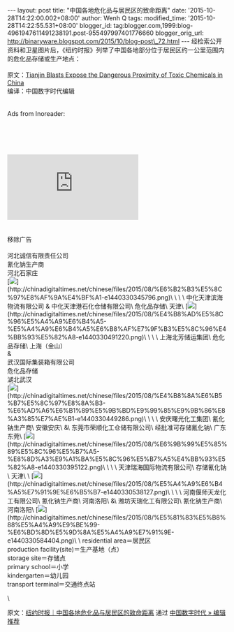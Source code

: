 --- layout: post title: "中国各地危化品与居民区的致命距离" date:
'2015-10-28T14:22:00.002+08:00' author: Wenh Q tags: modified\_time:
'2015-10-28T14:22:55.531+08:00' blogger\_id:
tag:blogger.com,1999:blog-4961947611491238191.post-955497997401776660
blogger\_orig\_url:
http://binaryware.blogspot.com/2015/10/blog-post\_72.html ---
经检索公开资料和卫星图片后，《纽约时报》列举了中国各地部分位于居民区约一公里范围内的危化品存储或生产地点：\
\
原文：[Tianjin Blasts Expose the Dangerous Proximity of Toxic Chemicals
in
China](http://www.nytimes.com/interactive/2015/08/21/world/asia/tianjin-china-explosion-hazardous-chemical-sites.html)\
编译：中国数字时代编辑\
\
\
Ads from Inoreader:\
\
\
\
\
\
![](https://www.inoreader.com/adv/www/delivery/lg.php?bannerid=294&campaignid=11&zoneid=17&loc=https%3A%2F%2Fwww.inoreader.com%2Ffolder%2F%25E6%2589%25A9%25E5%25B1%2595%25E9%2598%2585%25E8%25AF%25BB&cb=2360c0dbb4)\
\
\
移除广告\
\
河北诚信有限责任公司\
氰化钠生产商\
河北石家庄\
[![](https://images-blogger-opensocial.googleusercontent.com/gadgets/proxy?url=http%3A%2F%2Fchinadigitaltimes.net%2Fchinese%2Ffiles%2F2015%2F08%2F%25E6%25B2%25B3%25E5%258C%2597%25E8%25AF%259A%25E4%25BF%25A1-e1440330345796.png&container=blogger&gadget=a&rewriteMime=image%2F*)](http://chinadigitaltimes.net/chinese/files/2015/08/%E6%B2%B3%E5%8C%97%E8%AF%9A%E4%BF%A1-e1440330345796.png)\
\
\
\
中化天津滨海物流有限公司 & 中化天津港石化仓储有限公司\
危化品存储\
天津\
[![](https://images-blogger-opensocial.googleusercontent.com/gadgets/proxy?url=http%3A%2F%2Fchinadigitaltimes.net%2Fchinese%2Ffiles%2F2015%2F08%2F%25E4%25B8%25AD%25E5%258C%2596%25E5%25A4%25A9%25E6%25B4%25A5-%25E5%25A4%25A9%25E6%25B4%25A5%25E6%25B8%25AF%25E7%259F%25B3%25E5%258C%2596%25E4%25BB%2593%25E5%2582%25A8-e1440330491220.png&container=blogger&gadget=a&rewriteMime=image%2F*)](http://chinadigitaltimes.net/chinese/files/2015/08/%E4%B8%AD%E5%8C%96%E5%A4%A9%E6%B4%A5-%E5%A4%A9%E6%B4%A5%E6%B8%AF%E7%9F%B3%E5%8C%96%E4%BB%93%E5%82%A8-e1440330491220.png)\
\
\
\
上海北芳储运集团\
危化品存储\
上海（金山）\
&\
武汉国际集装箱有限公司\
危化品存储\
湖北武汉\
[![](https://images-blogger-opensocial.googleusercontent.com/gadgets/proxy?url=http%3A%2F%2Fchinadigitaltimes.net%2Fchinese%2Ffiles%2F2015%2F08%2F%25E4%25B8%258A%25E6%25B5%25B7%25E5%258C%2597%25E8%258A%25B3-%25E6%25AD%25A6%25E6%25B1%2589%25E5%259B%25BD%25E9%2599%2585%25E9%259B%2586%25E8%25A3%2585%25E7%25AE%25B1-e1440330449286.png&container=blogger&gadget=a&rewriteMime=image%2F*)](http://chinadigitaltimes.net/chinese/files/2015/08/%E4%B8%8A%E6%B5%B7%E5%8C%97%E8%8A%B3-%E6%AD%A6%E6%B1%89%E5%9B%BD%E9%99%85%E9%9B%86%E8%A3%85%E7%AE%B1-e1440330449286.png)\
\
\
\
安庆曙光化工集团\
氰化钠生产商\
安徽安庆\
&\
东莞市荣顺化工仓储有限公司\
经批准可存储氰化钠\
广东东莞\
[![](https://images-blogger-opensocial.googleusercontent.com/gadgets/proxy?url=http%3A%2F%2Fchinadigitaltimes.net%2Fchinese%2Ffiles%2F2015%2F08%2F%25E6%259B%2599%25E5%2585%2589%25E5%258C%2596%25E5%25B7%25A5-%25E8%258D%25A3%25E9%25A1%25BA%25E5%258C%2596%25E5%25B7%25A5%25E4%25BB%2593%25E5%2582%25A8-e1440330395122.png&container=blogger&gadget=a&rewriteMime=image%2F*)](http://chinadigitaltimes.net/chinese/files/2015/08/%E6%9B%99%E5%85%89%E5%8C%96%E5%B7%A5-%E8%8D%A3%E9%A1%BA%E5%8C%96%E5%B7%A5%E4%BB%93%E5%82%A8-e1440330395122.png)\
\
\
\
天津瑞海国际物流有限公司\
存储氰化钠\
天津\
\
[![](https://images-blogger-opensocial.googleusercontent.com/gadgets/proxy?url=http%3A%2F%2Fchinadigitaltimes.net%2Fchinese%2Ffiles%2F2015%2F08%2F%25E5%25A4%25A9%25E6%25B4%25A5%25E7%2591%259E%25E6%25B5%25B7-e1440330538127.png&container=blogger&gadget=a&rewriteMime=image%2F*)](http://chinadigitaltimes.net/chinese/files/2015/08/%E5%A4%A9%E6%B4%A5%E7%91%9E%E6%B5%B7-e1440330538127.png)\
\
\
\
河南偃师天龙化工有限公司\
氰化钠生产商\
河南洛阳\
&\
潍坊天瑞化工有限公司\
氰化钠生产商\
河南洛阳\
[![](https://images-blogger-opensocial.googleusercontent.com/gadgets/proxy?url=http%3A%2F%2Fchinadigitaltimes.net%2Fchinese%2Ffiles%2F2015%2F08%2F%25E5%2581%2583%25E5%25B8%2588%25E5%25A4%25A9%25E9%25BE%2599-%25E6%25BD%258D%25E5%259D%258A%25E5%25A4%25A9%25E7%2591%259E-e1440330584404.png&container=blogger&gadget=a&rewriteMime=image%2F*)](http://chinadigitaltimes.net/chinese/files/2015/08/%E5%81%83%E5%B8%88%E5%A4%A9%E9%BE%99-%E6%BD%8D%E5%9D%8A%E5%A4%A9%E7%91%9E-e1440330584404.png)\
\
residential area＝居民区\
production facility(site)＝生产基地（点）\
storage site＝存储点\
primary school＝小学\
kindergarten＝幼儿园\
transport terminal＝交通终点站
<div>

\

</div>

<div>

原文：[纽约时报｜中国各地危化品与居民区的致命距离](http://feedproxy.google.com/~r/chinagfwblog/~3/EeL8Lmlx4YM/) 通过 [中国数字时代
»
编辑推荐](http://pipes.yahoo.com/pipes/pipe.info?_id=4ebbe79f06d4342d785a0cab9913dc0c)

</div>
